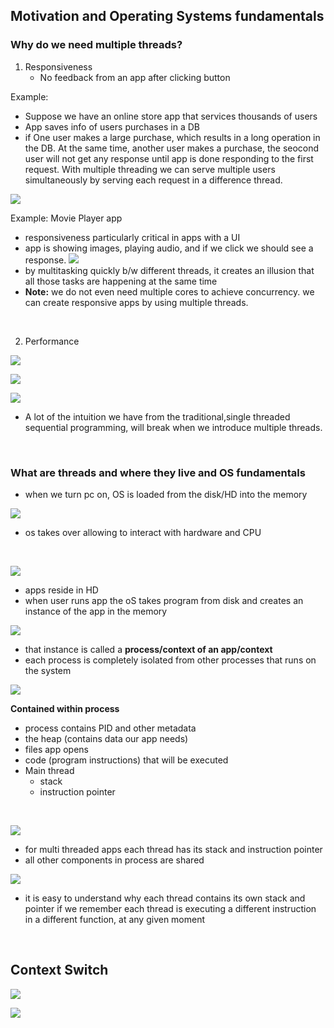 ## Motivation and Operating Systems fundamentals

### Why do we need multiple threads?
1. Responsiveness
   - No feedback from an app after clicking button

Example:
- Suppose we have an online store app that services thousands of users
- App saves info of users purchases in a DB
- if One user makes a large purchase, which results in a long operation in the DB. At the same time, another user makes a purchase, the seocond user will not get any response until app is done responding to the first request. With multiple threading we can serve multiple users simultaneously by  serving each request in a difference thread.

![](assets/markdown-img-paste-20200305215127418.png)

Example: Movie Player app
- responsiveness particularly critical in apps with a UI
- app is showing images, playing audio, and if we click we should see a response.
![](assets/markdown-img-paste-20200305215413799.png)
- by multitasking quickly b/w different threads, it creates an illusion that all those tasks are happening at the same time
- **Note:** we do not even need multiple cores to achieve concurrency. we can create responsive apps by using multiple threads.

<br>

2. Performance

![](assets/markdown-img-paste-20200305215816708.png)

![](assets/markdown-img-paste-2020030521585710.png)

![](assets/markdown-img-paste-2020030522021984.png)
- A lot of the intuition we have from the traditional,single threaded sequential programming, will break when we introduce multiple threads.

<br>

### What are threads and where they live and OS fundamentals
- when we turn pc on, OS is loaded from the disk/HD into the memory

![](assets/markdown-img-paste-2020030522075741.png)
- os takes over allowing to interact with hardware and CPU

<br>

![](assets/markdown-img-paste-20200305220907649.png)
- apps reside in HD
- when user runs app the oS takes program from disk and creates an instance of the app in the memory

![](assets/markdown-img-paste-20200305221001330.png)
- that instance is called a **process/context of an app/context**
- each process is completely isolated from other processes that runs on the system


![](assets/markdown-img-paste-20200305221139764.png)

**Contained within process**
- process contains PID and other metadata
- the heap (contains data our app needs)
- files app opens
- code (program instructions) that will be executed
- Main thread
  - stack
  - instruction pointer

<br>

![](assets/markdown-img-paste-2020030522155146.png)
- for multi threaded apps each thread has its stack and instruction pointer
- all other components in process are shared


![](assets/markdown-img-paste-20200305221801246.png)
- it is easy to understand why each thread contains its own stack and pointer if we remember each thread is executing a different instruction in a different function, at any given moment

<br>

## Context Switch

![](assets/markdown-img-paste-20200305222509837.png)

![](assets/markdown-img-paste-20200305222616917.png)
